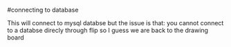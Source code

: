 #connecting to database 

This will connect to mysql databse but the issue is that: 
you cannot connect to a databse direcly through flip so I guess we are back to the drawing board 



